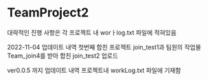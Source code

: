 # TeamProject2

대략적인 진행 사항은 각 프로젝트 내 worㅏlog.txt 파일에 적혀있음

2022-11-04 업데이트 내역
첫번째 합친 프로젝트 join_test1과 
팀원의 작업물 Team_join4를 받아 합친
join_test2 업로드


ver0.0.5 까지 업데이트 내역 프로젝트내 workLog.txt 파일에 기재함
